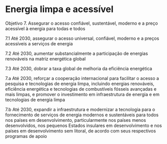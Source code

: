 # Energia limpa e acessível

Objetivo 7. Assegurar o acesso confiável, sustentável, moderno e a preço acessível à energia para todas e todos

7.1 Até 2030, assegurar o acesso universal, confiável, moderno e a preços acessíveis a serviços de energia

7.2 Até 2030, aumentar substancialmente a participação de energias renováveis na matriz energética global

7.3 Até 2030, dobrar a taxa global de melhoria da eficiência energética

7.a Até 2030, reforçar a cooperação internacional para facilitar o acesso a pesquisa e tecnologias de energia limpa, incluindo energias renováveis, eficiência energética e tecnologias de combustíveis fósseis avançadas e mais limpas, e promover o investimento em infraestrutura de energia e em tecnologias de energia limpa

7.b Até 2030, expandir a infraestrutura e modernizar a tecnologia para o fornecimento de serviços de energia modernos e sustentáveis para todos nos países em desenvolvimento, particularmente nos países menos desenvolvidos, nos pequenos Estados insulares em desenvolvimento e nos países em desenvolvimento sem litoral, de acordo com seus respectivos programas de apoio